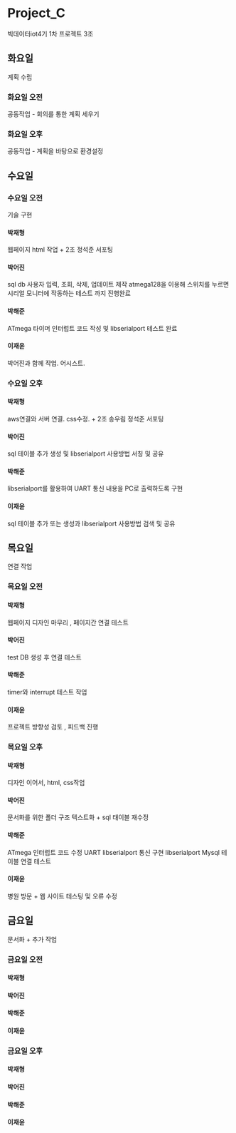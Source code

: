 # Project_C
빅데이터iot4기 1차 프로젝트 3조

## 화요일
계획 수립
### 화요일 오전
공동작업 - 회의를 통한 계획 세우기

### 화요일 오후
공동작업 - 계획을 바탕으로 환경설정

## 수요일

### 수요일 오전
기술 구현

#### 박재형
웹페이지 html 작업 + 2조 정석준 서포팅
#### 박어진
sql db 사용자 입력, 조회, 삭제, 업데이트 제작
atmega128을 이용해 스위치를 누르면 시리얼 모니터에 작동하는 테스트 까지 진행완료
#### 박해준
ATmega 타이머 인터럽트 코드 작성 및 libserialport 테스트 완료
#### 이재윤
박어진과 함께 작업. 어시스트.

### 수요일 오후

#### 박재형
aws연결와 서버 연결. css수정. + 2조 송우림 정석준 서포팅
#### 박어진
sql 테이블 추가 생성 및 libserialport 사용방법 서칭 및 공유
#### 박해준
libserialport를 활용하여 UART 통신 내용을 PC로 출력하도록 구현
#### 이재윤
sql 테이블 추가 또는 생성과 libserialport 사용방법 검색 및 공유

## 목요일
연결 작업
### 목요일 오전

#### 박재형
웹페이지 디자인 마무리 , 페이지간 연결 테스트
#### 박어진
test DB 생성 후 연결 테스트
#### 박해준
timer와 interrupt 테스트 작업
#### 이재윤
프로젝트 방향성 검토 , 피드백 진행

### 목요일 오후

#### 박재형
디자인 이어서, html, css작업
#### 박어진
문서화를 위한 폴더 구조 텍스트화 + sql 태이블 재수정
#### 박해준
ATmega 인터럽트 코드 수정
UART libserialport 통신 구현
libserialport Mysql 테이블 연결 테스트
#### 이재윤
병원 방문 + 웹 사이트 테스팅  및 오류 수정

## 금요일
문서화 + 추가 작업
### 금요일 오전

#### 박재형

#### 박어진

#### 박해준

#### 이재윤


### 금요일 오후

#### 박재형

#### 박어진

#### 박해준

#### 이재윤
